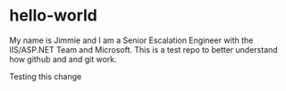 # hello-world

My name is Jimmie and I am a Senior Escalation Engineer with the IIS/ASP.NET Team and Microsoft. This is a test repo to better understand how github and and git work.

Testing this change


